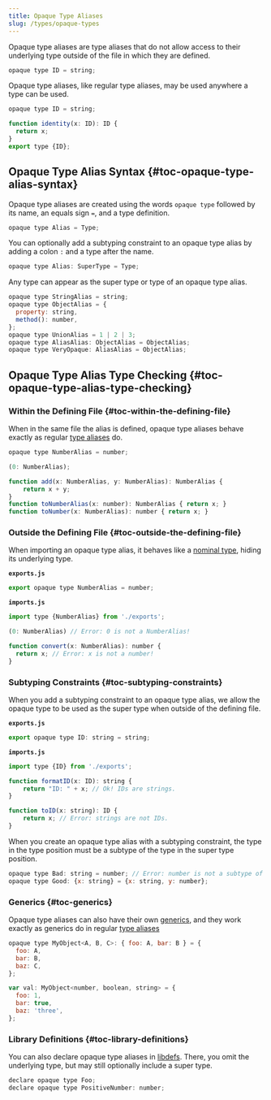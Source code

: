 ```yaml
---
title: Opaque Type Aliases
slug: /types/opaque-types
---
```


Opaque type aliases are type aliases that do not allow access to their
underlying type outside of the file in which they are defined.

```js flow-check
opaque type ID = string;
```

Opaque type aliases, like regular type aliases, may be used anywhere a type can
be used.


```js flow-check
opaque type ID = string;

function identity(x: ID): ID {
  return x;
}
export type {ID};
```

## Opaque Type Alias Syntax {#toc-opaque-type-alias-syntax}

Opaque type aliases are created using the words `opaque type` followed by its
name, an equals sign `=`, and a type definition.

```js
opaque type Alias = Type;
```

You can optionally add a subtyping constraint to an opaque type alias by adding
a colon `:` and a type after the name.

```js
opaque type Alias: SuperType = Type;
```

Any type can appear as the super type or type of an opaque type alias.

```js flow-check
opaque type StringAlias = string;
opaque type ObjectAlias = {
  property: string,
  method(): number,
};
opaque type UnionAlias = 1 | 2 | 3;
opaque type AliasAlias: ObjectAlias = ObjectAlias;
opaque type VeryOpaque: AliasAlias = ObjectAlias;
```

## Opaque Type Alias Type Checking {#toc-opaque-type-alias-type-checking}

### Within the Defining File {#toc-within-the-defining-file}

When in the same file the alias is defined, opaque type aliases behave exactly
as regular [type aliases](../aliases/) do.

```js flow-check
opaque type NumberAlias = number;

(0: NumberAlias);

function add(x: NumberAlias, y: NumberAlias): NumberAlias {
    return x + y;
}
function toNumberAlias(x: number): NumberAlias { return x; }
function toNumber(x: NumberAlias): number { return x; }
```

### Outside the Defining File {#toc-outside-the-defining-file}

When importing an opaque type alias, it behaves like a
[nominal type](../../lang/nominal-structural/#toc-nominal-typing), hiding its
underlying type.

**`exports.js`**

```js
export opaque type NumberAlias = number;
```

**`imports.js`**

```js
import type {NumberAlias} from './exports';

(0: NumberAlias) // Error: 0 is not a NumberAlias!

function convert(x: NumberAlias): number {
  return x; // Error: x is not a number!
}
```

### Subtyping Constraints {#toc-subtyping-constraints}

When you add a subtyping constraint to an opaque type alias, we allow the opaque
type to be used as the super type when outside of the defining file.

**`exports.js`**

```js flow-check
export opaque type ID: string = string;
```

**`imports.js`**

```js
import type {ID} from './exports';

function formatID(x: ID): string {
    return "ID: " + x; // Ok! IDs are strings.
}

function toID(x: string): ID {
    return x; // Error: strings are not IDs.
}
```

When you create an opaque type alias with a subtyping constraint, the type in
the type position must be a subtype of the type in the super type position.

```js flow-check
opaque type Bad: string = number; // Error: number is not a subtype of string
opaque type Good: {x: string} = {x: string, y: number};
```

### Generics {#toc-generics}

Opaque type aliases can also have their own [generics](../generics/),
and they work exactly as generics do in regular [type aliases](../aliases#toc-type-alias-generics)

```js flow-check
opaque type MyObject<A, B, C>: { foo: A, bar: B } = {
  foo: A,
  bar: B,
  baz: C,
};

var val: MyObject<number, boolean, string> = {
  foo: 1,
  bar: true,
  baz: 'three',
};
```

### Library Definitions {#toc-library-definitions}

You can also declare opaque type aliases in
[libdefs](../../libdefs). There, you omit the underlying
type, but may still optionally include a super type.

```js flow-check
declare opaque type Foo;
declare opaque type PositiveNumber: number;
```
